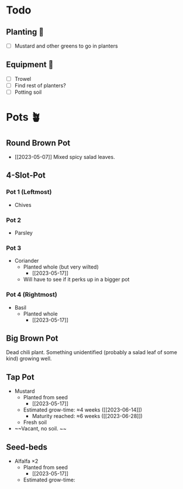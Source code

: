 # Todo

## Planting 🌱 

- [ ] Mustard and other greens to go in planters 

## Equipment 🧰

- [ ] Trowel
- [ ] Find rest of planters?
- [ ] Potting soil

# Pots 🪴

## Round Brown Pot

- [[2023-05-07]] Mixed spicy salad leaves.

## 4-Slot-Pot

### Pot 1 (Leftmost)

- Chives

### Pot 2 

- Parsley

### Pot 3

- Coriander
	- Planted whole (but very wilted)
		- [[2023-05-17]]
	- Will have to see if it perks up in a bigger pot

### Pot 4 (Rightmost)

- Basil
	- Planted whole
		- [[2023-05-17]] 

## Big Brown Pot

Dead chili plant. Something unidentified (probably a salad leaf of some kind) growing well. 

## Tap Pot

- Mustard
	- Planted from seed
		- [[2023-05-17]]
	- Estimated grow-time: ≈4 weeks ([[2023-06-14]])
		- Maturity reached: ≈6 weeks ([[2023-06-28]])
	- Fresh soil
- ~~Vacant, no soil. ~~

## Seed-beds

- Alfalfa ×2
	- Planted from seed
		- [[2023-05-17]]
	- Estimated grow-time: 